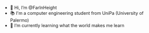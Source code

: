 - 👋 Hi, I’m @FarInHeight
- 📚 I'm a computer engineering student from UniPa (University of Palermo)
- 🌱 I’m currently learning what the world makes me learn

<!---
FarInHeight/FarInHeight is a ✨ special ✨ repository because its `README.md` (this file) appears on your GitHub profile.
You can click the Preview link to take a look at your changes.
--->
